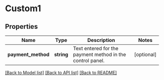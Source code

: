 # Custom1

## Properties
Name | Type | Description | Notes
------------ | ------------- | ------------- | -------------
**payment_method** | **string** | Text entered for the payment method in the control panel. | [optional] 

[[Back to Model list]](../../README.md#documentation-for-models) [[Back to API list]](../../README.md#documentation-for-api-endpoints) [[Back to README]](../../README.md)

